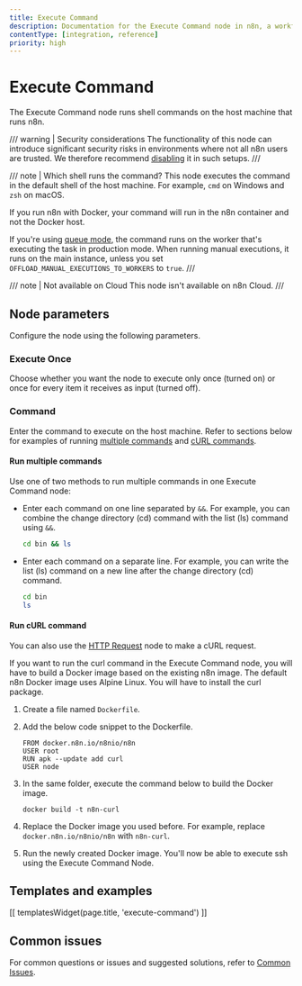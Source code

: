 ```yaml
---
title: Execute Command
description: Documentation for the Execute Command node in n8n, a workflow automation platform. Includes guidance on usage, and links to examples.
contentType: [integration, reference]
priority: high
---
```


# Execute Command

The Execute Command node runs shell commands on the host machine that runs n8n.

/// warning | Security considerations
The functionality of this node can introduce significant security risks in environments where not all n8n users are trusted. We therefore recommend [disabling](/hosting/securing/blocking-nodes/#exclude-nodes) it in such setups.
///

/// note | Which shell runs the command?
This node executes the command in the default shell of the host machine. For example, `cmd` on Windows and `zsh` on macOS.

If you run n8n with Docker, your command will run in the n8n container and not the Docker host.

If you're using [queue mode](/hosting/scaling/queue-mode.md), the command runs on the worker that's executing the task in production mode. When running manual executions, it runs on the main instance, unless you set `OFFLOAD_MANUAL_EXECUTIONS_TO_WORKERS` to `true`.
///

/// note | Not available on Cloud
This node isn't available on n8n Cloud.
///

## Node parameters

Configure the node using the following parameters.

### Execute Once

Choose whether you want the node to execute only once (turned on) or once for every item it receives as input (turned off).

### Command

Enter the command to execute on the host machine. Refer to sections below for examples of running [multiple commands](#run-multiple-commands) and [cURL commands](#run-curl-command).

#### Run multiple commands

Use one of two methods to run multiple commands in one Execute Command node:

* Enter each command on one line separated by `&&`. For example, you can combine the change directory (cd) command with the list (ls) command using `&&`.

    ```bash
    cd bin && ls
    ```

* Enter each command on a separate line. For example, you can write the list (ls) command on a new line after the change directory (cd) command.

    ```bash
    cd bin
    ls
    ```

#### Run cURL command

You can also use the [HTTP Request](/integrations/builtin/core-nodes/n8n-nodes-base.httprequest/index.md) node to make a cURL request.

If you want to run the curl command in the Execute Command node, you will have to build a Docker image based on the existing n8n image. The default n8n Docker image uses Alpine Linux. You will have to install the curl package.

1. Create a file named `Dockerfile`.
2. Add the below code snippet to the Dockerfile.

    ```shell
    FROM docker.n8n.io/n8nio/n8n
    USER root
    RUN apk --update add curl
    USER node
    ```

3. In the same folder, execute the command below to build the Docker image.

    ```shell
    docker build -t n8n-curl
    ```

4. Replace the Docker image you used before. For example, replace `docker.n8n.io/n8nio/n8n` with `n8n-curl`.
5. Run the newly created Docker image. You'll now be able to execute ssh using the Execute Command Node.

## Templates and examples

<!-- see https://www.notion.so/n8n/Pull-in-templates-for-the-integrations-pages-37c716837b804d30a33b47475f6e3780 -->
[[ templatesWidget(page.title, 'execute-command') ]]

## Common issues

For common questions or issues and suggested solutions, refer to [Common Issues](/integrations/builtin/core-nodes/n8n-nodes-base.executecommand/common-issues.md).
